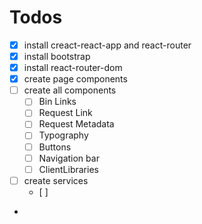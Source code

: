 # Todos 

- [x] install creact-react-app and react-router
- [x] install bootstrap  
- [x] install react-router-dom
- [x] create page components
- [ ] create all components
    - [ ] Bin Links 
    - [ ] Request Link
    - [ ] Request Metadata
    - [ ] Typography
    - [ ] Buttons
    - [ ] Navigation bar
    - [ ] ClientLibraries 
- [ ] create services
    - [ ] 
- 
